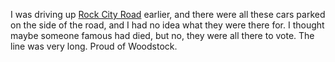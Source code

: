 I was driving up <a href="https://www.google.com/maps/place/Rock+City+Rd,+Woodstock,+NY+12498/@42.0451038,-74.1204888,17z/data=!3m1!4b1!4m5!3m4!1s0x89dd074a1c5d71cd:0x26f6555bfe042b4b!8m2!3d42.0451038!4d-74.1183001">Rock City Road</a> earlier, and there were all these cars parked on the side of the road, and I had no idea what they were there for. I thought maybe someone famous had died, but no, they were all there to vote. The line was very long. Proud of Woodstock.
